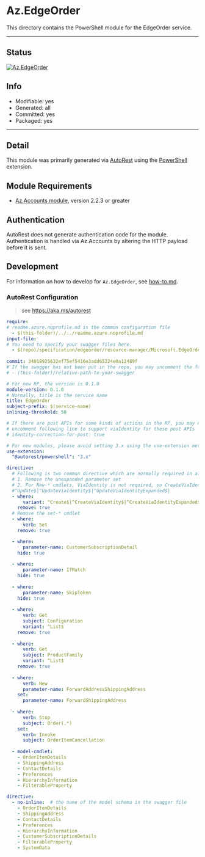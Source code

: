 <!-- region Generated -->
# Az.EdgeOrder
This directory contains the PowerShell module for the EdgeOrder service.

---
## Status
[![Az.EdgeOrder](https://img.shields.io/powershellgallery/v/Az.EdgeOrder.svg?style=flat-square&label=Az.EdgeOrder "Az.EdgeOrder")](https://www.powershellgallery.com/packages/Az.EdgeOrder/)

## Info
- Modifiable: yes
- Generated: all
- Committed: yes
- Packaged: yes

---
## Detail
This module was primarily generated via [AutoRest](https://github.com/Azure/autorest) using the [PowerShell](https://github.com/Azure/autorest.powershell) extension.

## Module Requirements
- [Az.Accounts module](https://www.powershellgallery.com/packages/Az.Accounts/), version 2.2.3 or greater

## Authentication
AutoRest does not generate authentication code for the module. Authentication is handled via Az.Accounts by altering the HTTP payload before it is sent.

## Development
For information on how to develop for `Az.EdgeOrder`, see [how-to.md](how-to.md).
<!-- endregion -->

### AutoRest Configuration
> see https://aka.ms/autorest

``` yaml
require:
# readme.azure.noprofile.md is the common configuration file
  - $(this-folder)/../../readme.azure.noprofile.md
input-file:
# You need to specify your swagger files here.
  - $(repo)/specification/edgeorder/resource-manager/Microsoft.EdgeOrder/stable/2021-12-01/edgeorder.json
  
commit: 34018925632ef75ef5416e3add65324e0a12489f
# If the swagger has not been put in the repo, you may uncomment the following line and refer to it locally
# - (this-folder)/relative-path-to-your-swagger 

# For new RP, the version is 0.1.0
module-version: 0.1.0
# Normally, title is the service name
title: EdgeOrder
subject-prefix: $(service-name)
inlining-threshold: 50

# If there are post APIs for some kinds of actions in the RP, you may need to 
# uncomment following line to support viaIdentity for these post APIs
# identity-correction-for-post: true

# For new modules, please avoid setting 3.x using the use-extension method and instead, use 4.x as the default option
use-extension:
  "@autorest/powershell": "3.x"

directive:
  # Following is two common directive which are normally required in all the RPs
  # 1. Remove the unexpanded parameter set
  # 2. For New-* cmdlets, ViaIdentity is not required, so CreateViaIdentityExpanded is removed as well
  #^Update$|^UpdateViaIdentity$|^UpdateViaIdentityExpanded$|
  - where:
      variant: ^Create$|^CreateViaIdentity$|^CreateViaIdentityExpanded$|^GetViaIdentity$|^Validate.*$|^Update$|^UpdateViaIdentity$|^CancelViaIdentity$|^Cancel$|^Return$|^ReturnViaIdentity$
    remove: true
  # Remove the set-* cmdlet
  - where:
      verb: Set
    remove: true

  - where:
      parameter-name: CustomerSubscriptionDetail 
    hide: true
  
  - where:
      parameter-name: IfMatch 
    hide: true
  
  - where:
      parameter-name: SkipToken 
    hide: true
  
  - where:
      verb: Get
      subject: Configuration
      variant: ^List$
    remove: true
  
  - where:
      verb: Get
      subject: ProductFamily
      variant: ^List$
    remove: true
  
  - where:
      verb: New
      parameter-name: ForwardAddressShippingAddress
    set:
      parameter-name: ForwardShippingAddress
  
  - where:
      verb: Stop
      subject: Order(.*)
    set:
      verb: Invoke
      subject: OrderItemCancellation
    
  - model-cmdlet:
    - OrderItemDetails
    - ShippingAddress
    - ContactDetails
    - Preferences
    - HierarchyInformation
    - FilterableProperty
```
``` yaml
directive:
  - no-inline:  # the name of the model schema in the swagger file
    - OrderItemDetails
    - ShippingAddress
    - ContactDetails
    - Preferences
    - HierarchyInformation
    - CustomerSubscriptionDetails
    - FilterableProperty
    - SystemData
    
```
